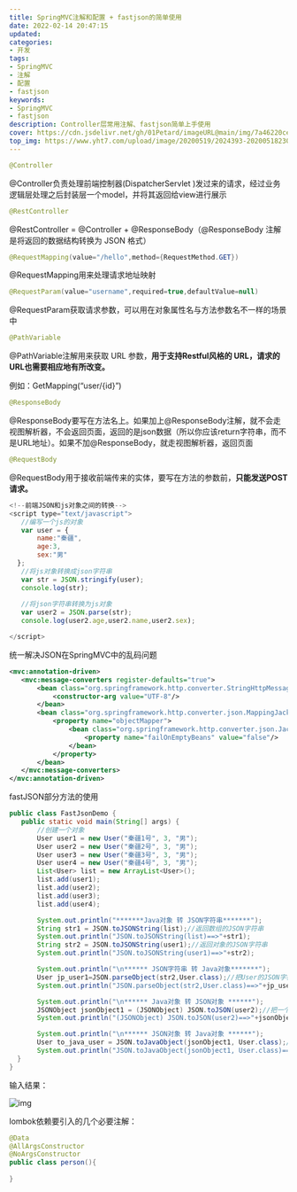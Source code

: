 ```yaml
---
title: SpringMVC注解和配置 + fastjson的简单使用
date: 2022-02-14 20:47:15
updated:
categories: 
- 开发
tags: 
- SpringMVC
- 注解
- 配置
- fastjson
keywords:
- SpringMVC
- fastjson
description: Controller层常用注解、fastjson简单上手使用
cover: https://cdn.jsdelivr.net/gh/01Petard/imageURL@main/img/7a46220cec7e445508245e0e7cebccbf62dff0b2.png_320w_200h_1c.jpg
top_img: https://www.yht7.com/upload/image/20200519/2024393-20200518230425868-1113585406.jpg
---
```




```java
@Controller
```

@Controller负责处理前端控制器(DispatcherServlet )发过来的请求，经过业务逻辑层处理之后封装层一个model，并将其返回给view进行展示

```java
@RestController
```

@RestController = @Controller + @ResponseBody（@ResponseBody 注解是将返回的数据结构转换为 JSON 格式）

```java
@RequestMapping(value="/hello",method={RequestMethod.GET})
```

@RequestMapping用来处理请求地址映射

```java
@RequestParam(value="username",required=true,defaultValue=null)
```

@RequestParam获取请求参数，可以用在对象属性名与方法参数名不一样的场景中

```java
@PathVariable
```

@PathVariable注解用来获取 URL 参数，**用于支持Restful风格的 URL，请求的URL也需要相应地有所改变。**

例如：GetMapping(“user/{id}”)

```java
@ResponseBody
```

@ResponseBody要写在方法名上。如果加上@ResponseBody注解，就不会走视图解析器，不会返回页面，返回的是json数据（所以你应该return字符串，而不是URL地址）。如果不加@ResponseBody，就走视图解析器，返回页面

```java
@RequestBody
```

@RequestBody用于接收前端传来的实体，要写在方法的参数前，**只能发送POST请求。**

```javascript
<!--前端JSON和js对象之间的转换-->
<script type="text/javascript">
   //编写一个js的对象
   var user = {
       name:"秦疆",
       age:3,
       sex:"男"
  };
   //将js对象转换成json字符串
   var str = JSON.stringify(user);
   console.log(str);
   
   //将json字符串转换为js对象
   var user2 = JSON.parse(str);
   console.log(user2.age,user2.name,user2.sex);

</script>
```

统一解决JSON在SpringMVC中的乱码问题

```xml
<mvc:annotation-driven>
   <mvc:message-converters register-defaults="true">
       <bean class="org.springframework.http.converter.StringHttpMessageConverter">
           <constructor-arg value="UTF-8"/>
       </bean>
       <bean class="org.springframework.http.converter.json.MappingJackson2HttpMessageConverter">
           <property name="objectMapper">
               <bean class="org.springframework.http.converter.json.Jackson2ObjectMapperFactoryBean">
                   <property name="failOnEmptyBeans" value="false"/>
               </bean>
           </property>
       </bean>
   </mvc:message-converters>
</mvc:annotation-driven>
```

fastJSON部分方法的使用

```java
public class FastJsonDemo {
   public static void main(String[] args) {
       //创建一个对象
       User user1 = new User("秦疆1号", 3, "男");
       User user2 = new User("秦疆2号", 3, "男");
       User user3 = new User("秦疆3号", 3, "男");
       User user4 = new User("秦疆4号", 3, "男");
       List<User> list = new ArrayList<User>();
       list.add(user1);
       list.add(user2);
       list.add(user3);
       list.add(user4);

       System.out.println("*******Java对象 转 JSON字符串*******");
       String str1 = JSON.toJSONString(list);//返回数组的JSON字符串
       System.out.println("JSON.toJSONString(list)==>"+str1);
       String str2 = JSON.toJSONString(user1);//返回对象的JSON字符串
       System.out.println("JSON.toJSONString(user1)==>"+str2);

       System.out.println("\n****** JSON字符串 转 Java对象*******");
       User jp_user1=JSON.parseObject(str2,User.class);//把User的JSON字符串转换成Java对象
       System.out.println("JSON.parseObject(str2,User.class)==>"+jp_user1);

       System.out.println("\n****** Java对象 转 JSON对象 ******");
       JSONObject jsonObject1 = (JSONObject) JSON.toJSON(user2);//把一个User对象转换成JSON对象
       System.out.println("(JSONObject) JSON.toJSON(user2)==>"+jsonObject1.getString("name"));//获取JSON对象某个属性的值

       System.out.println("\n****** JSON对象 转 Java对象 ******");
       User to_java_user = JSON.toJavaObject(jsonObject1, User.class);//将一个JSON对象转成一个指定的java对象
       System.out.println("JSON.toJavaObject(jsonObject1, User.class)==>"+to_java_user);
  }
}
```

输入结果：

![img](https://s3.bmp.ovh/imgs/2022/02/cb141f0b46e77708.png)

lombok依赖要引入的几个必要注解：

```java
@Data
@AllArgsConstructor
@NoArgsConstructor
public class person(){
  
}
```



